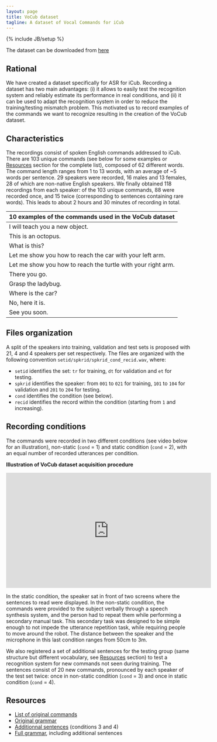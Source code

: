 ```yaml
---
layout: page
title: VoCub dataset
tagline: A dataset of Vocal Commands for iCub
---
```

{% include JB/setup %}

The dataset can be downloaded from [here](https://zenodo.org/record/834934)

## Rational

We have created a dataset specifically for ASR for iCub. Recording a dataset has two main advantages: (i) it allows to easily test the recognition system and reliably estimate its performance in real conditions, and (ii) it can be used to adapt the recognition system in order to reduce the training/testing mismatch problem. This motivated us to record examples of the commands we want to recognize resulting in the creation of the VoCub dataset.

## Characteristics

The recordings consist of spoken English commands addressed to iCub. There are 103 unique commands (see below for some examples or [Resources](#resources) section for the complete list), composed of 62 different words. The command length ranges from 1 to 13 words, with an average of ~5 words per sentence. 29 speakers were recorded, 16 males and 13 females, 28 of which are non-native English speakers. We finally obtained 118 recordings from each speaker: of the 103 unique commands, 88 were recorded once, and 15 twice (corresponding to sentences containing rare words). This leads to about 2 hours and 30 minutes of recording in total.

|10 examples of the commands used in the VoCub dataset|
|-|
|I will teach you a new object.|
|This is an octopus.|
|What is this?|
|Let me show you how to reach the car with your left arm.|
|Let me show you how to reach the turtle with your right arm.|
|There you go.|
|Grasp the ladybug.|
|Where is the car?|
|No, here it is. |
|See you soon.|

## Files organization
A split of the speakers into training, validation and test sets is proposed with 21, 4 and 4 speakers per set respectively. The files are organized with the following convention `setid/spkrid/spkrid_cond_recid.wav`, where:
* `setid` identifies the set: `tr` for training, `dt` for validation and `et` for testing.
* `spkrid` identifies the speaker: from `001` to `021` for training, `101` to `104` for validation and `201` to `204` for testing.
* `cond` identifies the condition (see below).
* `recid` identifies the record within the condition (starting from `1` and increasing).

## Recording conditions

The commands were recorded in two different conditions (see video below for an illustration), non-static (`cond` = 1) and static condition (`cond` = 2),  with an equal number of recorded utterances per condition.

**Illustration of VoCub dataset acquisition procedure**
<iframe width="560" height="315" src="https://www.youtube.com/embed/N-rrNQ0gnRY" frameborder="0" allowfullscreen></iframe>

In the static condition, the speaker sat in front of two screens where the sentences to read were displayed. In the non-static condition, the commands were provided to the subject verbally through a speech synthesis system, and the person had to repeat them while performing a secondary manual task. This secondary task was designed to be simple enough to not impede the utterance repetition task, while requiring people to move around the robot. The distance between the speaker and the microphone in this last condition ranges from 50cm to 3m.

We also registered a set of additional sentences for the testing group (same structure but different vocabulary, see [Resources](#resources) section) to test a recognition system for new commands not seen during training. The sentences consist of 20 new commands, pronounced by each speaker of the test set twice: once in non-static condition (`cond` = 3) and once in static condition (`cond` = 4).

## Resources<a name="resources"></a>

* [List of original commands](sent.txt)
* [Original grammar](gram.txt)
* [Additionnal sentences](sent_add.txt) (conditions 3 and 4)
* [Full grammar](gram_all.txt), including additional sentences
